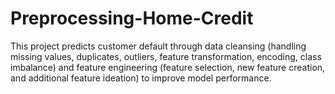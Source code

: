 # Preprocessing-Home-Credit
This project predicts customer default through data cleansing (handling missing values, duplicates, outliers, feature transformation, encoding, class imbalance) and feature engineering (feature selection, new feature creation, and additional feature ideation) to improve model performance.
